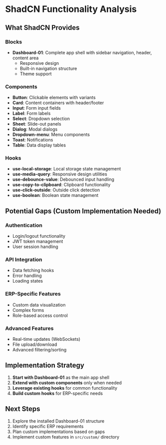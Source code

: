 # ShadCN Functionality Analysis

## What ShadCN Provides

### Blocks
- **Dashboard-01**: Complete app shell with sidebar navigation, header, content area
  - Responsive design
  - Built-in navigation structure
  - Theme support

### Components
- **Button**: Clickable elements with variants
- **Card**: Content containers with header/footer
- **Input**: Form input fields
- **Label**: Form labels
- **Select**: Dropdown selection
- **Sheet**: Slide-out panels
- **Dialog**: Modal dialogs
- **Dropdown-menu**: Menu components
- **Toast**: Notifications
- **Table**: Data display tables

### Hooks
- **use-local-storage**: Local storage state management
- **use-media-query**: Responsive design utilities
- **use-debounce-value**: Debounced input handling
- **use-copy-to-clipboard**: Clipboard functionality
- **use-click-outside**: Outside click detection
- **use-boolean**: Boolean state management

## Potential Gaps (Custom Implementation Needed)

### Authentication
- Login/logout functionality
- JWT token management
- User session handling

### API Integration
- Data fetching hooks
- Error handling
- Loading states

### ERP-Specific Features
- Custom data visualization
- Complex forms
- Role-based access control

### Advanced Features
- Real-time updates (WebSockets)
- File upload/download
- Advanced filtering/sorting

## Implementation Strategy

1. **Start with Dashboard-01** as the main app shell
2. **Extend with custom components** only when needed
3. **Leverage existing hooks** for common functionality
4. **Build custom hooks** for ERP-specific needs

## Next Steps

1. Explore the installed Dashboard-01 structure
2. Identify specific ERP requirements
3. Plan custom implementations based on gaps
4. Implement custom features in `src/custom/` directory
